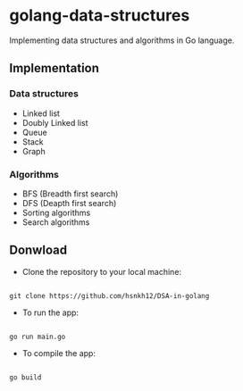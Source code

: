 # golang-data-structures
Implementing data structures and algorithms in Go language.

## Implementation

### Data structures
- Linked list
- Doubly Linked list
- Queue
- Stack
- Graph

### Algorithms 
- BFS (Breadth first search)
- DFS (Deapth first search) 
- Sorting algorithms
- Search algorithms 


## Donwload 
- Clone the repository to your local machine:

```shell

git clone https://github.com/hsnkh12/DSA-in-golang
```
- To run the app:
```shell

go run main.go
```
- To compile the app:
```shell 

go build
```
